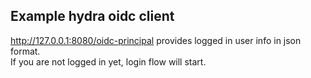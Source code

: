 ## Example hydra oidc client

http://127.0.0.1:8080/oidc-principal provides logged in user info in json format. \
If you are not logged in yet, login flow will start.